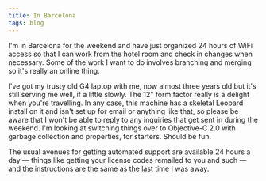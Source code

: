 ```yaml
---
title: In Barcelona
tags: blog
---
```


I'm in Barcelona for the weekend and have just organized 24 hours of WiFi access so that I can work from the hotel room and check in changes when necessary. Some of the work I want to do involves branching and merging so it's really an online thing.

I've got my trusty old G4 laptop with me, now almost three years old but it's still serving me well, if a little slowly. The 12" form factor really is a delight when you're travelling. In any case, this machine has a skeletal Leopard install on it and isn't set up for email or anything like that, so please be aware that I won't be able to reply to any inquiries that get sent in during the weekend. I'm looking at switching things over to Objective-C 2.0 with garbage collection and properties, for starters. Should be fun.

The usual avenues for getting automated support are available 24 hours a day — things like getting your license codes remailed to you and such — and the instructions are [the same as the last time](http://wincent.dev/a/news/archives/2006/08/wincent_away_fr.php) I was away.
